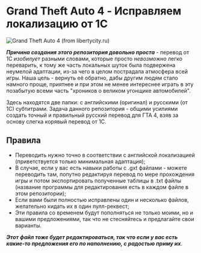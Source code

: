 # Grand Theft Auto 4 - Исправляем локализацию от 1С

![Grand Theft Auto 4 (from libertycity.ru)](https://libertycity.ru/uploads/posts/2016-10/1476208800_gta-4.png)

***Причина создания этого репозитория довольно проста*** - перевод от 1С *изобилует* разными словами, которые просто *невозможно* легко переварить, к тому же часть локальных шуток была подвержена неумелой адаптации, из-за чего в целом пострадала атмосфера всей игры. Наша цель - вернуть её обратно, дабы другим людям стало намного проще, приятнее и при этом не менее интереснее играть в эту позабытую всеми часть "хроников о великом угонщике автомобилей".

Здесь находятся две папки: с английскими (оригинал) и русскими (от 1С) субтитрами. Задача данного репозитория - общими усилиями создать точный и правильный русский перевод для ГТА 4, взяв за основу слегка корявый перевод от 1С.

## Правила
- Переводить нужно точно в соответствии с английской локализацией (приветствуется только минимальная адаптация);
- В случае, если у вас есть навыки работы с .gxt файлами - можете переводить там, попутно редактируя перевод по мере прохождения игры и потом экcпортировать полученные таблицы в .txt файлы (название программы для редактирования есть в каждом файле в этом репозитории);
- Если вами были полностью исправлены один и несколько файлов, желательно кидать их в один пулл-реквест;
- Эти правила со временем будут пополняться не только моими, но и вашими предложениями, так что не стесняйтесь и предлагайте свои варианты.

***Этот файл тоже будет редактироваться, так что если у вас есть какие-то предложения его по наполнению, с радостью приму их***.
